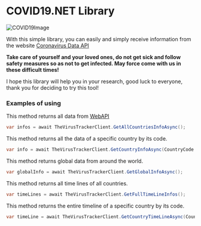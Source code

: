 # COVID19.NET Library

![COVID19Image](https://2hfybu1lrdue3x9wnu1dvw7s-wpengine.netdna-ssl.com/wp-content/uploads/2020/03/covid-19-image.png)

With this simple library, you can easily and simply receive information from the website [Coronavirus Data API](https://thevirustracker.com/)

**Take care of yourself and your loved ones, do not get sick and follow safety measures so as not to get infected. May force come with us in these difficult times!**

I hope this library will help you in your research, good luck to everyone, thank you for deciding to try this tool!

### Examples of using

This method returns all data from [WebAPI](https://api.thevirustracker.com/free-api?countryTotals=ALL)

```csharp
var infos = await TheVirusTrackerClient.GetAllCountriesInfoAsync();
```

This method returns all the data of a specific country by its code.

```csharp
var info = await TheVirusTrackerClient.GetCountryInfoAsync(CountryCode.RU);
```

This method returns global data from around the world.

```csharp
var globalInfo = await TheVirusTrackerClient.GetGlobalInfoAsync();
```

This method returns all time lines of all countries.

```csharp
var timeLines = await TheVirusTrackerClient.GetFullTimeLineInfos();
```

This method returns the entire timeline of a specific country by its code.

```csharp
var timeLine = await TheVirusTrackerClient.GetCountryTimeLineAsync(CountryCode.RU);
```
